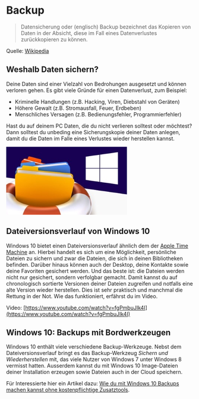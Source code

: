 # Backup

> Datensicherung oder (englisch) Backup bezeichnet das Kopieren von Daten in der Absicht, diese im Fall eines Datenverlustes zurückkopieren zu können.

Quelle: [Wikipedia](https://de.wikipedia.org/wiki/Datensicherung)

## Weshalb Daten sichern?

Deine Daten sind einer Vielzahl von Bedrohungen ausgesetzt und können verloren gehen. Es gibt viele Gründe für einen Datenverlust, zum Beispiel:

* Kriminelle Handlungen (z.B. Hacking, Viren, Diebstahl von Geräten)
* Höhere Gewalt (z.B. Stromausfall, Feuer, Erdbeben)
* Menschliches Versagen (z.B. Bedienungsfehler, Programmierfehler)

Hast du auf deinem PC Daten, die du nicht verlieren solltest oder möchtest? Dann solltest du unbeding eine Sicherungskopie deiner Daten anlegen, damit du die Daten im Falle eines Verlustes wieder herstellen kannst.

![](<../07 Backup/res/rettungsring.jpg>)

## Dateiversionsverlauf von Windows 10

Windows 10 bietet einen Dateiversionsverlauf ähnlich dem der [Apple Time Machine](https://support.apple.com/de-de/HT201250) an. Hierbei handelt es sich um eine Möglichkeit, persönliche Dateien zu sichern und zwar die Dateien, die sich in deinen Bibliotheken befinden. Darüber hinaus können auch der Desktop, deine Kontakte sowie deine Favoriten gesichert werden. Und das beste ist: die Dateien werden nicht nur gesichert, sondern verfolgbar gemacht. Damit kannst du auf chronologisch sortierte Versionen deiner Dateien zugreifen und notfalls eine alte Version wieder herstellen. Dies ist sehr praktisch und manchmal die Rettung in der Not. Wie das funktioniert, erfährst du im Video.

Video: [https://www.youtube.com/watch?v=fgPmbuJIk4I](https://www.youtube.com/watch?v=fgPmbuJIk4I)

## Windows 10: Backups mit Bordwerkzeugen

Windows 10 enthält viele verschiedene Backup-Werkzeuge. Nebst dem Dateiversionsverlauf bringt es das Backup-Werkzeug _Sichern und Wiederherstellen_ mit, das viele Nutzer von Windows 7 unter Windows 8 vermisst hatten. Ausserdem kannst du mit Windows 10 Image-Dateien deiner Installation erzeugen sowie Dateien auch in der Cloud speichern.

Für Interessierte hier ein Artikel dazu: [Wie du mit Windows 10 Backups machen kannst ohne kostenpflichtige Zusatztools](https://www.pc-magazin.de/ratgeber/windows-10-backup-dateiversionsverlauf-sichern-und-wiederherstellen-onedrive-cloud-zuruecksetzen-gratis-3195104.html).

